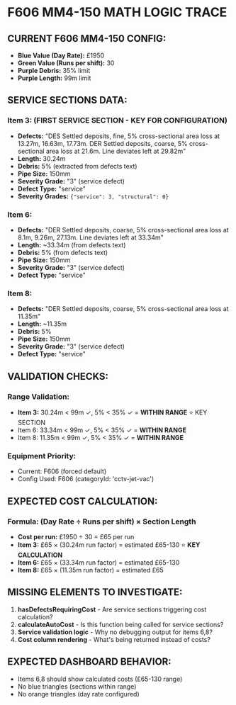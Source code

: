 # F606 MM4-150 MATH LOGIC TRACE

## CURRENT F606 MM4-150 CONFIG:
- **Blue Value (Day Rate):** £1950
- **Green Value (Runs per shift):** 30 
- **Purple Debris:** 35% limit
- **Purple Length:** 99m limit

## SERVICE SECTIONS DATA:

### Item 3: (FIRST SERVICE SECTION - KEY FOR CONFIGURATION)
- **Defects:** "DES Settled deposits, fine, 5% cross-sectional area loss at 13.27m, 16.63m, 17.73m. DER Settled deposits, coarse, 5% cross-sectional area loss at 21.6m. Line deviates left at 29.82m"
- **Length:** 30.24m
- **Debris:** 5% (extracted from defects text)
- **Pipe Size:** 150mm
- **Severity Grade:** "3" (service defect)  
- **Defect Type:** "service"
- **Severity Grades:** `{"service": 3, "structural": 0}`

### Item 6:
- **Defects:** "DER Settled deposits, coarse, 5% cross-sectional area loss at 8.1m, 9.26m, 27.13m. Line deviates left at 33.34m"
- **Length:** ~33.34m (from defects text)
- **Debris:** 5% (from defects text)
- **Pipe Size:** 150mm
- **Severity Grade:** "3" (service defect)
- **Defect Type:** "service"

### Item 8:
- **Defects:** "DER Settled deposits, coarse, 5% cross-sectional area loss at 11.35m"
- **Length:** ~11.35m 
- **Debris:** 5%
- **Pipe Size:** 150mm  
- **Severity Grade:** "3" (service defect)
- **Defect Type:** "service"

## VALIDATION CHECKS:

### Range Validation:
- **Item 3:** 30.24m < 99m ✓, 5% < 35% ✓ = **WITHIN RANGE** ⭐ KEY SECTION
- Item 6: 33.34m < 99m ✓, 5% < 35% ✓ = **WITHIN RANGE**
- Item 8: 11.35m < 99m ✓, 5% < 35% ✓ = **WITHIN RANGE**

### Equipment Priority:
- Current: F606 (forced default)
- Config Used: F606 (categoryId: 'cctv-jet-vac')

## EXPECTED COST CALCULATION:

### Formula: (Day Rate ÷ Runs per shift) × Section Length
- **Cost per run:** £1950 ÷ 30 = £65 per run
- **Item 3:** £65 × (30.24m run factor) = estimated £65-130 ⭐ **KEY CALCULATION**
- **Item 6:** £65 × (33.34m run factor) = estimated £65-130
- **Item 8:** £65 × (11.35m run factor) = estimated £65

## MISSING ELEMENTS TO INVESTIGATE:

1. **hasDefectsRequiringCost** - Are service sections triggering cost calculation?
2. **calculateAutoCost** - Is this function being called for service sections?
3. **Service validation logic** - Why no debugging output for items 6,8?
4. **Cost column rendering** - What's being returned instead of costs?

## EXPECTED DASHBOARD BEHAVIOR:
- Items 6,8 should show calculated costs (£65-130 range)
- No blue triangles (sections within range)
- No orange triangles (day rate configured)
